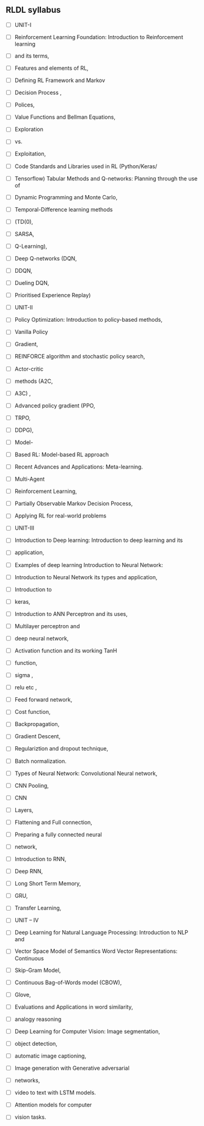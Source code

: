 ## RLDL syllabus 
- [ ] UNIT-I
- [ ] Reinforcement Learning Foundation: Introduction to Reinforcement learning
- [ ] and its terms,
- [ ] Features and elements of RL,
- [ ]  Defining RL Framework and Markov
- [ ] Decision Process ,
- [ ]  Polices,
- [ ]  Value Functions and Bellman Equations,
- [ ]  Exploration
- [ ] vs.
- [ ]  Exploitation,
- [ ]  Code Standards and Libraries used in RL (Python/Keras/
- [ ] Tensorflow) Tabular Methods and Q-networks: Planning through the use of
- [ ] Dynamic Programming and Monte Carlo,
- [ ]  Temporal-Difference learning methods
- [ ] (TD(0),
- [ ]  SARSA,
- [ ]  Q-Learning),
- [ ]  Deep Q-networks (DQN,
- [ ]  DDQN,
- [ ]  Dueling DQN,
- [ ] Prioritised Experience Replay)

- [ ] UNIT-II
- [ ] Policy Optimization: Introduction to policy-based methods,
- [ ]  Vanilla Policy
- [ ] Gradient,
- [ ]  REINFORCE algorithm and stochastic policy search,
- [ ]  Actor-critic
- [ ] methods (A2C,
- [ ]  A3C) ,
- [ ] Advanced policy gradient (PPO,
- [ ]  TRPO,
- [ ]  DDPG),
- [ ]  Model-
- [ ] Based RL: Model-based RL approach
- [ ] Recent Advances and Applications: Meta-learning.
- [ ]  Multi-Agent
- [ ] Reinforcement Learning,
- [ ]  Partially Observable Markov Decision Process,
- [ ] Applying RL for real-world problems

- [ ] UNIT-III
- [ ] Introduction to Deep learning: Introduction to deep learning and its
- [ ] application,
- [ ] Examples of deep learning Introduction to Neural Network:
- [ ] Introduction to Neural Network its types and application,
- [ ] Introduction to
- [ ] keras,
- [ ] Introduction to ANN Perceptron and its uses,
- [ ] Multilayer perceptron and
- [ ] deep neural network,
- [ ] Activation function and its working TanH
- [ ] function,
- [ ] sigma ,
- [ ] relu etc ,
- [ ] Feed forward network,
- [ ]  Cost function,
- [ ] Backpropagation,
- [ ]  Gradient Descent,
- [ ]  Regulariztion and dropout technique,
- [ ] Batch normalization.
- [ ] Types of Neural Network: Convolutional Neural network,
- [ ] CNN Pooling,
- [ ] CNN
- [ ] Layers,
- [ ] Flattening and Full connection,
- [ ] Preparing a fully connected neural
- [ ] network,
- [ ] Introduction to RNN,
- [ ]  Deep RNN,
- [ ]  Long Short Term Memory,
- [ ]  GRU,
- [ ] Transfer Learning,

- [ ] UNIT – IV
- [ ] Deep Learning for Natural Language Processing: Introduction to NLP and
- [ ] Vector Space Model of Semantics Word Vector Representations: Continuous
- [ ] Skip-Gram Model,
- [ ]  Continuous Bag-of-Words model (CBOW),
- [ ]  Glove,
- [ ] Evaluations and Applications in word similarity,
- [ ]  analogy reasoning
- [ ] Deep Learning for Computer Vision: Image segmentation,
- [ ]  object detection,
- [ ] automatic image captioning,
- [ ]  Image generation with Generative adversarial
- [ ] networks,
- [ ]  video to text with LSTM models.
- [ ]   Attention models for computer
- [ ] vision tasks.


